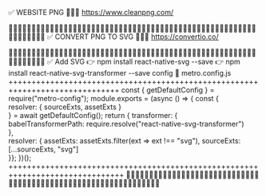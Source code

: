 ✅ WEBSITE PNG
📌📌📌 https://www.cleanpng.com/

🍄🍄🍄🍄🍄🍄🍄🍄🍄🍄🍄🍄🍄🍄🍄🍄🍄🍄🍄🍄🍄🍄🍄🍄🍄🍄🍄🍄🍄🍄🍄🍄🍄🍄🍄🍄🍄🍄🍄🍄🍄🍄🍄🍄🍄🍄🍄🍄🍄🍄🍄🍄🍄🍄🍄🍄🍄🍄🍄🍄🍄🍄
✅ CONVERT PNG TO SVG 
📌📌📌 https://convertio.co/

🍄🍄🍄🍄🍄🍄🍄🍄🍄🍄🍄🍄🍄🍄🍄🍄🍄🍄🍄🍄🍄🍄🍄🍄🍄🍄🍄🍄🍄🍄🍄🍄🍄🍄🍄🍄🍄🍄🍄🍄🍄🍄🍄🍄🍄🍄🍄🍄🍄🍄🍄🍄🍄🍄🍄🍄🍄🍄🍄🍄🍄🍄
✅ Add SVG 
      👉 npm install react-native-svg --save
      👉 npm install react-native-svg-transformer --save
      config
            🎊 metro.config.js 
            ++++++++++++++++++++++++++++++++++++++++++++++++++++++++++++++++++++++++++++++
            const { getDefaultConfig } = require("metro-config");
            module.exports = (async () => { 
                  const {  
                        resolver: { 
                              sourceExts, 
                              assetExts 
                        }  
                  } = await getDefaultConfig(); 
                  return {
                        transformer: {      
                              babelTransformerPath: require.resolve("react-native-svg-transformer")    
                        },    
                        resolver: {
                              assetExts: assetExts.filter(ext => ext !== "svg"),
                              sourceExts: [...sourceExts, "svg"]    
                        }};
            })();
            +++++++++++++++++++++++++++++++++++++++++++++++++++++++++++++++++++++++++++++++
🍄🍄🍄🍄🍄🍄🍄🍄🍄🍄🍄🍄🍄🍄🍄🍄🍄🍄🍄🍄🍄🍄🍄🍄🍄🍄🍄🍄🍄🍄🍄🍄🍄🍄🍄🍄🍄🍄🍄🍄🍄🍄🍄🍄🍄🍄🍄🍄🍄🍄🍄🍄🍄🍄🍄🍄🍄🍄🍄🍄🍄🍄
